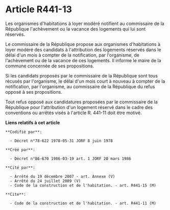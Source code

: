 # Article R441-13

Les organismes d'habitations à loyer modéré notifient au commissaire de la République l'achèvement ou la vacance des
logements qui lui sont réservés.

Le commissaire de la République propose aux organismes d'habitations à loyer modéré des candidats à l'attribution des
logements réservés dans le délai d'un mois à compter de la notification, par l'organisme, de l'achèvement ou de la vacance de
ces logements. Il informe le maire de la commune concernée de ses propositions.

Si les candidats proposés par le commissaire de la République sont tous récusés par l'organisme, le délai d'un mois court à
nouveau à compter de la notification, par l'organisme, au commissaire de la République du refus opposé à ses propositions.

Tout refus opposé aux candidatures proposées par le commissaire de la République pour l'attribution d'un logement réservé
dans le cadre des conventions ou arrêtés visés à l'article R. 441-11 doit être motivé.

**Liens relatifs à cet article**

	**Codifié par**:

	  - Décret n°78-622 1978-05-31 JORF 8 juin 1978

	**Créé par**:

	  - Décret n°86-670 1986-03-19 art. 1 JORF 20 mars 1986

	**Cité par**:

	  - Arrêté du 19 décembre 2007 - art. Annexe (V)
	  - Arrêté du 24 juillet 2009 (V)
	  - Code de la construction et de l'habitation. - art. R441-15 (M)

	**Cite**:

	  - Code de la construction et de l'habitation. - art. R441-11 (M)
